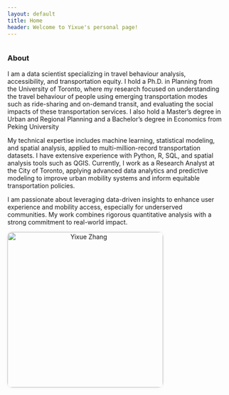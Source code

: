 ```yaml
---
layout: default
title: Home
header: Welcome to Yixue's personal page!
---
```


<style>
.bio-section p {
  margin-bottom: 20px; /* 调整段落间距，如需更大可改25px或30px */
}

.profile-img {
  width: 350px; /* 原来是300px，这里增大 */
  border-radius: 10px;
  box-shadow: 0 0 5px rgba(0,0,0,0.1);
}
</style>

<div style="display: flex; align-items: center; justify-content: space-between; flex-wrap: wrap;">

  <!-- 左侧简介 -->
  <div style="flex: 1; min-width: 250px; margin-right: 20px;">
    <h3>About</h3>
    <p>I am a data scientist specializing in travel behaviour analysis, accessibility, and transportation equity. I hold a Ph.D. in Planning from the University of Toronto, where my research focused on understanding the travel behaviour of people using emerging transportation modes such as ride-sharing and on-demand transit, and evaluating the social impacts of these transportation services. I also hold a Master’s degree in Urban and Regional Planning and a Bachelor’s degree in Economics from Peking University</p>
    <p>My technical expertise includes machine learning, statistical modeling, and spatial analysis, applied to multi-million-record transportation datasets. I have extensive experience with Python, R, SQL, and spatial analysis tools such as QGIS. Currently, I work as a Research Analyst at the City of Toronto, applying advanced data analytics and predictive modeling to improve urban mobility systems and inform equitable transportation policies.</p>
    <p>I am passionate about leveraging data-driven insights to enhance user experience and mobility access, especially for underserved communities. My work combines rigorous quantitative analysis with a strong commitment to real-world impact.</p>

  </div>

  <!-- 右侧头像 -->
  <div style="flex: 0 0 350px; text-align: center;">
    <img src="{{ '/figures/profile1YZ.jpg' | relative_url }}"
         alt="Yixue Zhang"
         class="profile-img">
  </div>

</div>